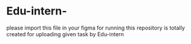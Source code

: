 # Edu-intern-
please import this file in your figma for running 
this repository is totally created for uploading given task by Edu-intern 
